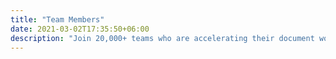 ```yaml
---
title: "Team Members"
date: 2021-03-02T17:35:50+06:00
description: "Join 20,000+ teams who are accelerating their document workflows with PandaDoc."
---
```


